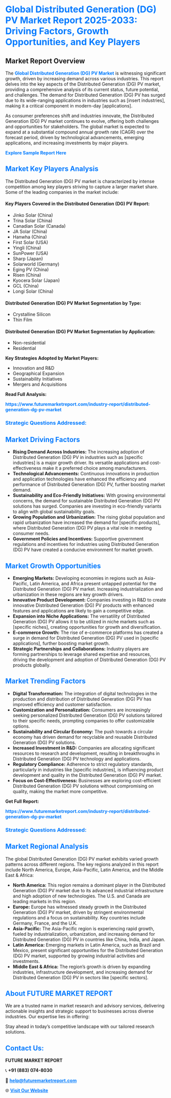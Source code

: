 <h1 style="color: #007BFF;">Global Distributed Generation (DG) PV Market Report 2025-2033: Driving Factors, Growth Opportunities, and Key Players</h1>

<section id="overview">
<h2>Market Report Overview</h2>
<p>The <a href="https://www.futuremarketreport.com/industry-report/distributed-generation-dg-pv-market" style="color: #007BFF; text-decoration: none;"><strong>Global Distributed Generation (DG) PV Market</strong></a> is witnessing significant growth, driven by increasing demand across various industries. This report delves into the key aspects of the Distributed Generation (DG) PV market, providing a comprehensive analysis of its current status, future potential, and challenges. The demand for Distributed Generation (DG) PV has surged due to its wide-ranging applications in industries such as [insert industries], making it a critical component in modern-day [applications].</p>
<p>As consumer preferences shift and industries innovate, the Distributed Generation (DG) PV market continues to evolve, offering both challenges and opportunities for stakeholders. The global market is expected to expand at a substantial compound annual growth rate (CAGR) over the forecast period, driven by technological advancements, emerging applications, and increasing investments by major players.</p>
</section>

<section id="overview">
<p><a href="https://www.futuremarketreport.com/request-sample/reportId=37309" style="color: #007BFF; text-decoration: none;"><strong>Explore Sample Report Here</strong></a></p>
</section>

<section id="key-players">
<h2 style="color: #007BFF;">Market Key Players Analysis</h2>
<p>The Distributed Generation (DG) PV market is characterized by intense competition among key players striving to capture a larger market share. Some of the leading companies in the market include:</p>
<h4>Key Players Covered in the Distributed Generation (DG) PV Report:</h4>
<ul><li>Jinko Solar (China)</li><li>Trina Solar (China)</li><li>Canadian Solar (Canada)</li><li>JA Solar (China)</li><li>Hanwha (China)</li><li>First Solar (USA)</li><li>Yingli (China)</li><li>SunPower (USA)</li><li>Sharp (Japan)</li><li>Solarworld (Germany)</li><li>Eging PV (China)</li><li>Risen (China)</li><li>Kyocera Solar (Japan)</li><li>GCL (China)</li><li>Longi Solar (China)</li></ul>
<h4>Distributed Generation (DG) PV Market Segmentation by Type:</h4>
<ul><li>Crystalline Silicon</li><li>Thin Film</li></ul>

<h4>Distributed Generation (DG) PV Market Segmentation by Application:</h4>
<ul><li>Non-residential</li><li>Residential</li></ul>
<p><strong>Key Strategies Adopted by Market Players:</strong></p>
<ul>
<li>Innovation and R&D</li>
<li>Geographical Expansion</li>
<li>Sustainability Initiatives</li>
<li>Mergers and Acquisitions</li>
</ul>
</section>

<section>
<p><strong>Read Full Analysis: </strong></p><a href="https://www.futuremarketreport.com/industry-report/distributed-generation-dg-pv-market" style="color: #007BFF; text-decoration: none;"><strong>https://www.futuremarketreport.com/industry-report/distributed-generation-dg-pv-market</strong></a>
<h3 style="color: #007BFF;">Strategic Questions Addressed:</h3>
</section>

<section id="driving-factors">
<h2 style="color: #007BFF;">Market Driving Factors</h2>
<ul>
<li><strong>Rising Demand Across Industries:</strong> The increasing adoption of Distributed Generation (DG) PV in industries such as [specific industries] is a major growth driver. Its versatile applications and cost-effectiveness make it a preferred choice among manufacturers.</li>
<li><strong>Technological Advancements:</strong> Continuous innovations in production and application technologies have enhanced the efficiency and performance of Distributed Generation (DG) PV, further boosting market demand.</li>
<li><strong>Sustainability and Eco-Friendly Initiatives:</strong> With growing environmental concerns, the demand for sustainable Distributed Generation (DG) PV solutions has surged. Companies are investing in eco-friendly variants to align with global sustainability goals.</li>
<li><strong>Growing Population and Urbanization:</strong> The rising global population and rapid urbanization have increased the demand for [specific products], where Distributed Generation (DG) PV plays a vital role in meeting consumer needs.</li>
<li><strong>Government Policies and Incentives:</strong> Supportive government regulations and incentives for industries using Distributed Generation (DG) PV have created a conducive environment for market growth.</li>
</ul>
</section>

<section id="growth-opportunities">
<h2 style="color: #007BFF;">Market Growth Opportunities</h2>
<ul>
<li><strong>Emerging Markets:</strong> Developing economies in regions such as Asia-Pacific, Latin America, and Africa present untapped potential for the Distributed Generation (DG) PV market. Increasing industrialization and urbanization in these regions are key growth drivers.</li>
<li><strong>Innovative Product Development:</strong> Companies investing in R&D to create innovative Distributed Generation (DG) PV products with enhanced features and applications are likely to gain a competitive edge.</li>
<li><strong>Expansion into Niche Applications:</strong> The versatility of Distributed Generation (DG) PV allows it to be utilized in niche markets such as [specific niches], creating opportunities for growth and diversification.</li>
<li><strong>E-commerce Growth:</strong> The rise of e-commerce platforms has created a surge in demand for Distributed Generation (DG) PV used in [specific applications], further boosting market growth.</li>
<li><strong>Strategic Partnerships and Collaborations:</strong> Industry players are forming partnerships to leverage shared expertise and resources, driving the development and adoption of Distributed Generation (DG) PV products globally.</li>
</ul>
</section>

<section id="trending-factors">
<h2 style="color: #007BFF;">Market Trending Factors</h2>
<ul>
<li><strong>Digital Transformation:</strong> The integration of digital technologies in the production and distribution of Distributed Generation (DG) PV has improved efficiency and customer satisfaction.</li>
<li><strong>Customization and Personalization:</strong> Consumers are increasingly seeking personalized Distributed Generation (DG) PV solutions tailored to their specific needs, prompting companies to offer customizable options.</li>
<li><strong>Sustainability and Circular Economy:</strong> The push towards a circular economy has driven demand for recyclable and reusable Distributed Generation (DG) PV solutions.</li>
<li><strong>Increased Investment in R&D:</strong> Companies are allocating significant resources to research and development, resulting in breakthroughs in Distributed Generation (DG) PV technology and applications.</li>
<li><strong>Regulatory Compliance:</strong> Adherence to strict regulatory standards, particularly in industries like [specific industries], is influencing product development and quality in the Distributed Generation (DG) PV market.</li>
<li><strong>Focus on Cost-Effectiveness:</strong> Businesses are exploring cost-efficient Distributed Generation (DG) PV solutions without compromising on quality, making the market more competitive.</li>
</ul>
</section>

<section>
<p><strong>Get Full Report: </strong></p><a href="https://www.futuremarketreport.com/industry-report/distributed-generation-dg-pv-market" style="color: #007BFF; text-decoration: none;"><strong>https://www.futuremarketreport.com/industry-report/distributed-generation-dg-pv-market</strong></a>
<h3 style="color: #007BFF;">Strategic Questions Addressed:</h3>
</section>


<section id="regional-analysis">
<h2 style="color: #007BFF;">Market Regional Analysis</h2>
<p>The global Distributed Generation (DG) PV market exhibits varied growth patterns across different regions. The key regions analyzed in this report include North America, Europe, Asia-Pacific, Latin America, and the Middle East & Africa:</p>
<ul>
<li><strong>North America:</strong> This region remains a dominant player in the Distributed Generation (DG) PV market due to its advanced industrial infrastructure and high adoption of new technologies. The U.S. and Canada are leading markets in this region.</li>
<li><strong>Europe:</strong> Europe has witnessed steady growth in the Distributed Generation (DG) PV market, driven by stringent environmental regulations and a focus on sustainability. Key countries include Germany, France, and the U.K.</li>
<li><strong>Asia-Pacific:</strong> The Asia-Pacific region is experiencing rapid growth, fueled by industrialization, urbanization, and increasing demand for Distributed Generation (DG) PV in countries like China, India, and Japan.</li>
<li><strong>Latin America:</strong> Emerging markets in Latin America, such as Brazil and Mexico, present significant opportunities for the Distributed Generation (DG) PV market, supported by growing industrial activities and investments.</li>
<li><strong>Middle East & Africa:</strong> The region’s growth is driven by expanding industries, infrastructure development, and increasing demand for Distributed Generation (DG) PV in sectors like [specific sectors].</li>
</ul>
</section>

<footer>
<h2 style="color: #007BFF;">About FUTURE MARKET REPORT</h2>
<p>We are a trusted name in market research and advisory services, delivering actionable insights and strategic support to businesses across diverse industries. Our expertise lies in offering:</p>

<p>Stay ahead in today’s competitive landscape with our tailored research solutions.</p>

<h2 style="color: #007BFF;">Contact Us:</h2>
<p><strong>FUTURE MARKET REPORT</strong></p>
<p>📞 <strong>+91 (883) 074-8030</strong></p>
<p>📧 <strong><a href="mailto:help@futuremarketreport.com" style="color: #007BFF;">help@futuremarketreport.com</a></strong></p>
<p>🌐 <strong><a href="https://www.futuremarketreport.com/" style="color: #007BFF;">Visit Our Website</a></strong></p>
</footer>